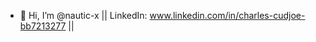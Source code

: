 - 👋 Hi, I’m @nautic-x || LinkedIn: www.linkedin.com/in/charles-cudjoe-bb7213277 || 


<!---
nautic-x/nautic-x is a ✨ special ✨ repository because its `README.md` (this file) appears on your GitHub profile.
You can click the Preview link to take a look at your changes.
--->
